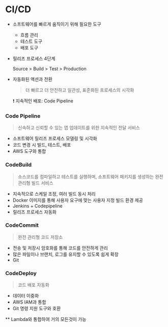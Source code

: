 # CI/CD

- 소프트웨어를 빠르게 움직이기 위해 필요한 도구

  - 흐름 관리
  - 테스트 도구
  - 배포 도구

- 릴리즈 프로세스 4단계

  Source > Build > Test > Production

- 자동화된 액션과 전환

  > 더 빠르고 더 안전하고 일관성, 표준화된 프로세스의 시각화

  :exclamation: 지속적인 배포: Code Pipeline

### Code Pipeline

> 신속하고 신뢰할 수 있는 앱 업데이트를 위한 지속적인 전달 서비스

- 소프트웨어 릴리즈 프로세스 모델링 및 시각화
- 코드 변경 시 빌드, 테스트, 배포
- AWS 도구와 통합

### CodeBuild

> 소스코드를 컴파일하고 테스트를 실행하며, 소프트웨어 패키지를 생성하는 완전 관리형 빌드 서비스

- 지속적으로 스케일 조정, 여러 빌드 동시 처리
- Docker 이미지를 통해 사용자 요구에 맞는 사용자 지정 빌드 환경 제공
- Jenkins + Codepipeline
- 릴리즈 프로세스 자동화

### CodeCommit

> 완전 관리형 코드 저장소

- 전송 및 저장시 암호화를 통해 코드를 안전하게 관리
- 많은 파일이나 브랜치, 로그를 유지할 수 있도록 쉽게 확장
- Git

### CodeDeploy

> 코드 배포 자동화

- 데이터 이중화
- AWS IAM과 통합
- Git 명령 지원 도구와 호환



** Lambda와 통합하여 거의 모든것이 가능